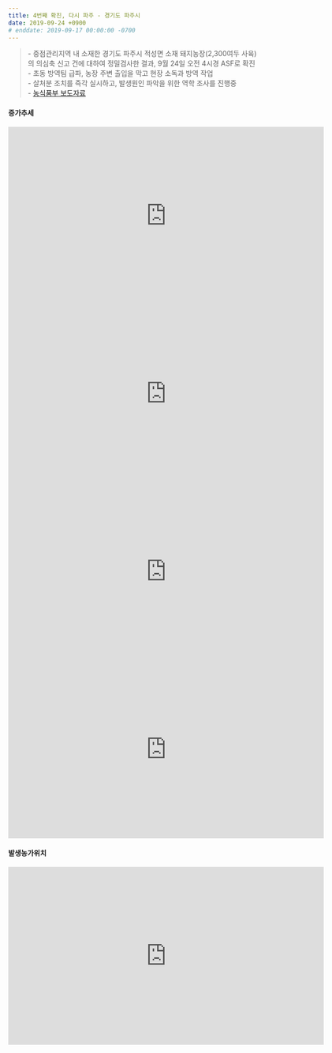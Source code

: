 ```yaml
---
title: 4번째 확진, 다시 파주 - 경기도 파주시
date: 2019-09-24 +0900
# enddate: 2019-09-17 00:00:00 -0700
---
```

> \- 중점관리지역 내 소재한 경기도 파주시 적성면 소재 돼지농장(2,300여두 사육)의 의심축 신고 건에 대하여 정밀검사한 결과, 9월 24일 오전 4시경 ASF로 확진  
> \- 초동 방역팀 급파, 농장 주변 출입을 막고 현장 소독과 방역 작업   
> \- 살처분 조치를 즉각 실시하고, 발생원인 파악을 위한 역학 조사를 진행중  
> \- [농식품부 보도자료](http://www.mafra.go.kr/FMD-AI/2095/subview.do?enc=Zm5jdDF8QEB8JTJGYmJzJTJGRk1ELUFJJTJGMzU0JTJGMzIxNDA5JTJGYXJ0Y2xWaWV3LmRvJTNGYmJzQ2xTZXElM0QlMjZyZ3NFbmRkZVN0ciUzRCUyNmJic09wZW5XcmRTZXElM0QlMjZyZ3NCZ25kZVN0ciUzRCUyNnBhc3N3b3JkJTNEJTI2c3JjaENvbHVtbiUzRCUyNnJvdyUzRDEwJTI2aXNWaWV3TWluZSUzRGZhbHNlJTI2cGFnZSUzRDElMjZzcmNoV3JkJTNEJTI2)

#### 증가추세  
<iframe width="640" height="360" src="https://youngjunna.github.io/asf-timeline/charts/190924-chart" frameborder="0" allow="accelerometer; autoplay; encrypted-media; gyroscope; picture-in-picture" allowfullscreen></iframe> 
<iframe width="640" height="360" src="https://youngjunna.github.io/asf-timeline/charts/190924-bar1" frameborder="0" allow="accelerometer; autoplay; encrypted-media; gyroscope; picture-in-picture" allowfullscreen></iframe>

<iframe width="640" height="360" src="https://youngjunna.github.io/asf-timeline/charts/190924-chart2" frameborder="0" allow="accelerometer; autoplay; encrypted-media; gyroscope; picture-in-picture" allowfullscreen></iframe>
<iframe width="640" height="360" src="https://youngjunna.github.io/asf-timeline/charts/190924-bar2" frameborder="0" allow="accelerometer; autoplay; encrypted-media; gyroscope; picture-in-picture" allowfullscreen></iframe>

#### 발생농가위치  
<iframe width="640" height="360" src="https://youngjunna.github.io/asf-timeline/charts/190924-map" frameborder="0" allow="accelerometer; autoplay; encrypted-media; gyroscope; picture-in-picture" allowfullscreen></iframe>

